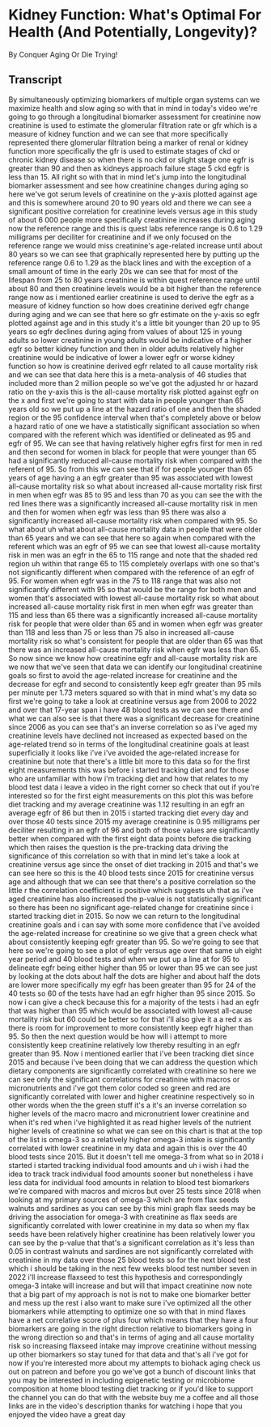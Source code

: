 # Kidney Function: What's Optimal For Health (And Potentially, Longevity)?

By Conquer Aging Or Die Trying! 


## Transcript

By simultaneously optimizing biomarkers of multiple organ systems can we maximize health and slow aging so with that in mind in today's video we're going to go through a longitudinal biomarker assessment for creatinine now creatinine is used to estimate the glomerular filtration rate or gfr which is a measure of kidney function and we can see that more specifically represented there glomerular filtration being a marker of renal or kidney function more specifically the gfr is used to estimate stages of ckd or chronic kidney disease so when there is no ckd or slight stage one egfr is greater than 90 and then as kidneys approach failure stage 5 ckd egfr is less than 15. All right so with that in mind let's jump into the longitudinal biomarker assessment and see how creatinine changes during aging so here we've got serum levels of creatinine on the y-axis plotted against age and this is somewhere around 20 to 90 years old and there we can see a significant positive correlation for creatinine levels versus age in this study of about 6 000 people more specifically creatinine increases during aging now the reference range and this is quest labs reference range is 0.6 to 1.29 milligrams per deciliter for creatinine and if we only focused on the reference range we would miss creatinine's age-related increase until about 80 years so we can see that graphically represented here by putting up the reference range 0.6 to 1.29 as the black lines and with the exception of a small amount of time in the early 20s we can see that for most of the lifespan from 25 to 80 years creatinine is within quest reference range until about 80 and then creatinine levels would be a bit higher than the reference range now as i mentioned earlier creatinine is used to derive the egfr as a measure of kidney function so how does creatinine derived egfr change during aging and we can see that here so gfr estimate on the y-axis so egfr plotted against age and in this study it's a little bit younger than 20 up to 95 years so egfr declines during aging from values of about 125 in young adults so lower creatinine in young adults would be indicative of a higher egfr so better kidney function and then in older adults relatively higher creatinine would be indicative of lower a lower egfr or worse kidney function so how is creatinine derived egfr related to all cause mortality risk and we can see that data here this is a meta-analysis of 46 studies that included more than 2 million people so we've got the adjusted hr or hazard ratio on the y-axis this is the all-cause mortality risk plotted against egfr on the x and first we're going to start with data in people younger than 65 years old so we put up a line at the hazard ratio of one and then the shaded region or the 95 confidence interval when that's completely above or below a hazard ratio of one we have a statistically significant association so when compared with the referent which was identified or delineated as 95 and egfr of 95. We can see that having relatively higher egfrs first for men in red and then second for women in black for people that were younger than 65 had a significantly reduced all-cause mortality risk when compared with the referent of 95. So from this we can see that if for people younger than 65 years of age having a an egfr greater than 95 was associated with lowest all-cause mortality risk so what about increased all-cause mortality risk first in men when egfr was 85 to 95 and less than 70 as you can see the with the red lines there was a significantly increased all-cause mortality risk in men and then for women when egfr was less than 95 there was also a significantly increased all-cause mortality risk when compared with 95. So what about uh what about all-cause mortality data in people that were older than 65 years and we can see that here so again when compared with the referent which was an egfr of 95 we can see that lowest all-cause mortality risk in men was an egfr in the 65 to 115 range and note that the shaded red region uh within that range 65 to 115 completely overlaps with one so that's not significantly different when compared with the reference of an egfr of 95. For women when egfr was in the 75 to 118 range that was also not significantly different with 95 so that would be the range for both men and women that's associated with lowest all-cause mortality risk so what about increased all-cause mortality risk first in men when egfr was greater than 115 and less than 65 there was a significantly increased all-cause mortality risk for people that were older than 65 and in women when egfr was greater than 118 and less than 75 or less than 75 also in increased all-cause mortality risk so what's consistent for people that are older than 65 was that there was an increased all-cause mortality risk when egfr was less than 65. So now since we know how creatinine egfr and all-cause mortality risk are we now that we've seen that data we can identify our longitudinal creatinine goals so first to avoid the age-related increase for creatinine and the decrease for egfr and second to consistently keep egfr greater than 95 mils per minute per 1.73 meters squared so with that in mind what's my data so first we're going to take a look at creatinine versus age from 2006 to 2022 and over that 17-year span i have 48 blood tests as we can see there and what we can also see is that there was a significant decrease for creatinine since 2006 as you can see that's an inverse correlation so as i've aged my creatinine levels have declined not increased as expected based on the age-related trend so in terms of the longitudinal creatinine goals at least superficially it looks like i've i've avoided the age-related increase for creatinine but note that there's a little bit more to this data so for the first eight measurements this was before i started tracking diet and for those who are unfamiliar with how i'm tracking diet and how that relates to my blood test data i leave a video in the right corner so check that out if you're interested so for the first eight measurements on this plot this was before diet tracking and my average creatinine was 1.12 resulting in an egfr an average egfr of 86 but then in 2015 i started tracking diet every day and over those 40 tests since 2015 my average creatinine is 0.95 milligrams per deciliter resulting in an egfr of 96 and both of those values are significantly better when compared with the first eight data points before die tracking which then raises the question is the pre-tracking data driving the significance of this correlation so with that in mind let's take a look at creatinine versus age since the onset of diet tracking in 2015 and that's we can see here so this is the 40 blood tests since 2015 for creatinine versus age and although that we can see that there's a positive correlation so the little r the correlation coefficient is positive which suggests uh that as i've aged creatinine has also increased the p-value is not statistically significant so there has been no significant age-related change for creatinine since i started tracking diet in 2015. So now we can return to the longitudinal creatinine goals and i can say with some more confidence that i've avoided the age-related increase for creatinine so we give that a green check what about consistently keeping egfr greater than 95. So we're going to see that here so we're going to see a plot of egfr versus age over that same uh eight year period and 40 blood tests and when we put up a line at for 95 to delineate egfr being either higher than 95 or lower than 95 we can see just by looking at the dots about half the dots are higher and about half the dots are lower more specifically my egfr has been greater than 95 for 24 of the 40 tests so 60 of the tests have had an egfr higher than 95 since 2015. So now i can give a check because this for a majority of the tests i had an egfr that was higher than 95 which would be associated with lowest all-cause mortality risk but 60 could be better so for that i'll also give it a a red x as there is room for improvement to more consistently keep egfr higher than 95. So then the next question would be how will i attempt to more consistently keep creatinine relatively low thereby resulting in an egfr greater than 95. Now i mentioned earlier that i've been tracking diet since 2015 and because i've been doing that we can address the question which dietary components are significantly correlated with creatinine so here we can see only the significant correlations for creatinine with macros or micronutrients and i've got them color coded so green and red are significantly correlated with lower and higher creatinine respectively so in other words when the the green stuff it's a it's an inverse correlation so higher levels of the macro macro and micronutrient lower creatinine and when it's red when i've highlighted it as read higher levels of the nutrient higher levels of creatinine so what we can see on this chart is that at the top of the list is omega-3 so a relatively higher omega-3 intake is significantly correlated with lower creatinine in my data and again this is over the 40 blood tests since 2015. But it doesn't tell me omega-3 from what so in 2018 i started i started tracking individual food amounts and uh i wish i had the idea to track track individual food amounts sooner but nonetheless i have less data for individual food amounts in relation to blood test biomarkers we're compared with macros and micros but over 25 tests since 2018 when looking at my primary sources of omega-3 which are from flax seeds walnuts and sardines as you can see by this mini graph flax seeds may be driving the association for omega-3 with creatinine as flax seeds are significantly correlated with lower creatinine in my data so when my flax seeds have been relatively higher creatinine has been relatively lower you can see by the p-value that that's a significant correlation as it's less than 0.05 in contrast walnuts and sardines are not significantly correlated with creatinine in my data over those 25 blood tests so for the next blood test which i should be taking in the next few weeks blood test number seven in 2022 i'll increase flaxseed to test this hypothesis and correspondingly omega-3 intake will increase and but will that impact creatinine now note that a big part of my approach is not is not to make one biomarker better and mess up the rest i also want to make sure i've optimized all the other biomarkers while attempting to optimize one so with that in mind flaxes have a net correlative score of plus four which means that they have a four biomarkers are going in the right direction relative to biomarkers going in the wrong direction so and that's in terms of aging and all cause mortality risk so increasing flaxseed intake may improve creatinine without messing up other biomarkers so stay tuned for that data and that's all i've got for now if you're interested more about my attempts to biohack aging check us out on patreon and before you go we've got a bunch of discount links that you may be interested in including epigenetic testing or microbiome composition at home blood testing diet tracking or if you'd like to support the channel you can do that with the website buy me a coffee and all those links are in the video's description thanks for watching i hope that you enjoyed the video have a great day
